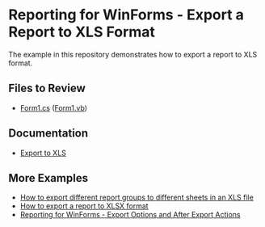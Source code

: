 ﻿# Reporting for WinForms - Export a Report to XLS Format

The example in this repository demonstrates how to export a report to XLS format.

## Files to Review

* [Form1.cs](CS/Form1.cs) ([Form1.vb](VB/Form1.vb))

## Documentation

- [Export to XLS](https://docs.devexpress.com/XtraReports/2579/detailed-guide-to-devexpress-reporting/store-and-distribute-reports/export-reports/export-to-xls)

## More Examples

- [How to export different report groups to different sheets in an XLS file](https://github.com/DevExpress-Examples/Reporting_how-to-export-different-report-groups-to-different-sheets-in-an-xls-file-e1352)
- [How to export a report to XLSX format](https://github.com/DevExpress-Examples/Reporting_how-to-export-a-report-to-xlsx-format-e1539)
- [Reporting for WinForms - Export Options and After Export Actions](https://github.com/DevExpress-Examples/reporting-winforms-export-options-actions)